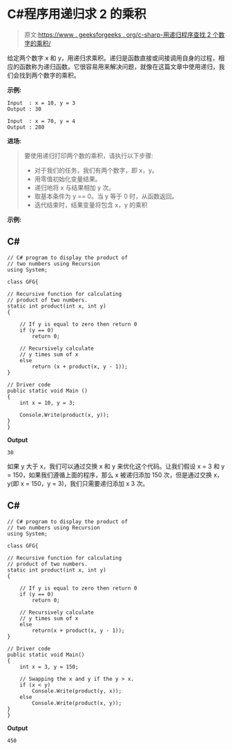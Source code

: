 # C#程序用递归求 2 的乘积

> 原文:[https://www . geeksforgeeks . org/c-sharp-用递归程序查找 2 个数字的乘积/](https://www.geeksforgeeks.org/c-sharp-program-to-find-product-of-2-numbers-using-recursion/)

给定两个数字 x 和 y，用递归求乘积。递归是函数直接或间接调用自身的过程，相应的函数称为递归函数。它很容易用来解决问题，就像在这篇文章中使用递归，我们会找到两个数字的乘积。

**示例:**

```
Input  : x = 10, y = 3
Output : 30

Input  : x = 70, y = 4
Output : 280
```

**进场:**

> 要使用递归打印两个数的乘积，请执行以下步骤:
> 
> *   对于我们的任务，我们有两个数字，即 x，y。
> *   用零值初始化变量结果。
> *   递归地将 x 与结果相加 y 次。
> *   取基本条件为 y == 0。当 y 等于 0 时，从函数返回。
> *   迭代结束时，结果变量将包含 x，y 的乘积

**示例:**

## C#

```
// C# program to display the product of 
// two numbers using Recursion 
using System;

class GFG{

// Recursive function for calculating
// product of two numbers.
static int product(int x, int y)
{

    // If y is equal to zero then return 0
    if (y == 0)
        return 0;

    // Recursively calculate
    // y times sum of x
    else
        return (x + product(x, y - 1));
}

// Driver code
public static void Main ()
{
    int x = 10, y = 3;

    Console.Write(product(x, y));
}
}
```

**Output**

```
30
```

如果 y 大于 x，我们可以通过交换 x 和 y 来优化这个代码。让我们假设 x = 3 和 y = 150，如果我们遵循上面的程序，那么 x 被递归添加 150 次，但是通过交换 x，y(即 x = 150，y = 3)，我们只需要递归添加 x 3 次。

## C#

```
// C# program to display the product of 
// two numbers using Recursion 
using System;

class GFG{

// Recursive function for calculating
// product of two numbers.
static int product(int x, int y)
{

    // If y is equal to zero then return 0
    if (y == 0)
        return 0;

    // Recursively calculate
    // y times sum of x
    else
        return(x + product(x, y - 1));
}

// Driver code
public static void Main()
{
    int x = 3, y = 150;

    // Swapping the x and y if the y > x.
    if (x < y)
        Console.Write(product(y, x));
    else
        Console.Write(product(x, y));
}
}
```

**Output**

```
450
```